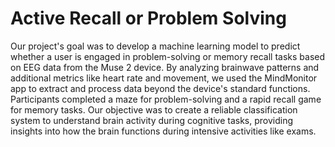 # Active Recall or Problem Solving

Our project's goal was to develop a machine learning model to predict whether a user is engaged in problem-solving or memory recall tasks based on EEG data from the Muse 2 device. By analyzing brainwave patterns and additional metrics like heart rate and movement, we used the MindMonitor app to extract and process data beyond the device's standard functions. Participants completed a maze for problem-solving and a rapid recall game for memory tasks. Our objective was to create a reliable classification system to understand brain activity during cognitive tasks, providing insights into how the brain functions during intensive activities like exams.
